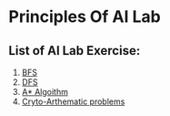 # Principles Of AI Lab

## List of AI Lab Exercise:

1. [BFS](https://github.com/Esai-Keshav/principles-of-ai-lab/blob/main/Programs/BFS(breath).py)
2. [DFS](https://github.com/Esai-Keshav/principles-of-ai-lab/blob/main/Programs/DFS(depth).py)
3. [A* Algoithm](https://github.com/Esai-Keshav/principles-of-ai-lab/blob/main/Programs/A_star.py)
4. [Cryto-Arthematic problems](https://github.com/Esai-Keshav/principles-of-ai-lab/blob/main/Programs/cryto_arthrmatic.py)
  

